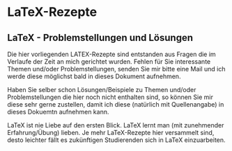 # LaTeX-Rezepte
## LaTeX - Problemstellungen und Lösungen

Die hier vorliegenden LATEX-Rezepte sind entstanden aus Fragen die im Verlaufe der Zeit an mich gerichtet wurden. Fehlen für Sie interessante Themen und/oder Problemstellungen, senden Sie mir bitte eine Mail und ich werde diese möglichst bald in dieses Dokument aufnehmen.

Haben Sie selber schon Lösungen/Beispiele zu Themen und/oder Problemstellungen die hier noch nicht enthalten sind, so können Sie mir diese sehr gerne zustellen, damit ich diese (natürlich mit Quellenangabe) in dieses Dokuemtn aufnehmen kann.

LaTeX ist nie Liebe auf den ersten Blick. LaTeX lernt man (mit zunehmender Erfahrung/Übung) lieben. Je mehr LaTeX-Rezepte hier versammelt sind, desto leichter fällt es zukünftigen Studierenden sich in LaTeX einzuarbeiten.
